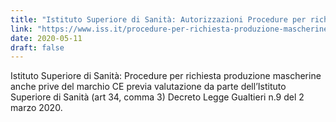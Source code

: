 ```yaml
---
title: "Istituto Superiore di Sanità: Autorizzazioni Procedure per richiesta produzione mascherine"
link: "https://www.iss.it/procedure-per-richiesta-produzione-mascherine"
date: 2020-05-11
draft: false
---
```


Istituto Superiore di Sanità: Procedure per richiesta produzione mascherine anche prive del marchio CE previa valutazione da parte dell’Istituto Superiore di Sanità (art 34, comma 3) Decreto Legge Gualtieri n.9 del 2 marzo 2020.
